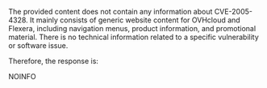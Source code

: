 The provided content does not contain any information about CVE-2005-4328. It mainly consists of generic website content for OVHcloud and Flexera, including navigation menus, product information, and promotional material. There is no technical information related to a specific vulnerability or software issue.

Therefore, the response is:

NOINFO